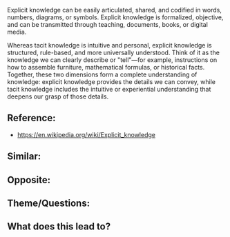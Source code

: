 Explicit knowledge can be easily articulated, shared, and codified in words, numbers, diagrams, or symbols. Explicit knowledge is formalized, objective, and can be transmitted through teaching, documents, books, or digital media.

Whereas tacit knowledge is intuitive and personal, explicit knowledge is structured, rule-based, and more universally understood. Think of it as the knowledge we can clearly describe or "tell"—for example, instructions on how to assemble furniture, mathematical formulas, or historical facts. Together, these two dimensions form a complete understanding of knowledge: explicit knowledge provides the details we can convey, while tacit knowledge includes the intuitive or experiential understanding that deepens our grasp of those details.

## Reference:
- https://en.wikipedia.org/wiki/Explicit_knowledge

## Similar:

## Opposite: 

## Theme/Questions:

## What does this lead to?


